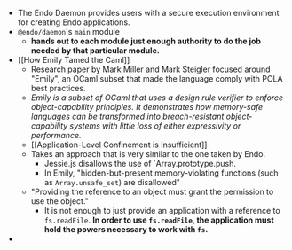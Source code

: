 - The Endo Daemon provides users with a secure execution environment for creating Endo applications.
- `@endo/daemon`'s `main` module
	- **hands out to each module just enough authority to do the job needed by that particular module.**
- [[How Emily Tamed the Caml]]
	- Research paper by Mark Miller and Mark Steigler focused around "Emily", an OCaml subset that made the language comply with POLA best practices.
	- *Emily is a subset of OCaml that uses a design rule verifier to enforce object-capability principles. It demonstrates how memory-safe languages can be transformed into breach-resistant object-capability systems with little loss of either expressivity or performance.*
	- [[Application-Level Confinement is Insufficient]]
	- Takes an approach that is very similar to the one taken by Endo.
		- Jessie.js disallows the use of `Array.prototype.push.
		- In Emily, "hidden-but-present memory-violating functions (such as `Array.unsafe_set`) are disallowed"
	- "Providing the reference to an object must grant the permission to use the object."
		- It is not enough to just provide an application with a reference to `fs.readFile`. **In order to use `fs.readFile`, the application must hold the powers necessary to work with `fs`.**
-